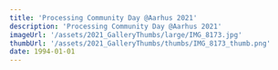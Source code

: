 ```yaml
---
title: 'Processing Community Day @Aarhus 2021'
description: 'Processing Community Day @Aarhus 2021'
imageUrl: '/assets/2021_GalleryThumbs/large/IMG_8173.jpg'
thumbUrl: '/assets/2021_GalleryThumbs/thumbs/IMG_8173_thumb.png'
date: 1994-01-01
---
```


